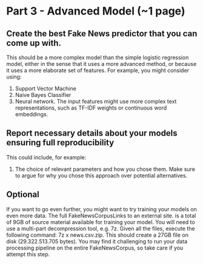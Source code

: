 # Part 3 - Advanced Model (~1 page)

## Create the best Fake News predictor that you can come up with. 
This should be a more complex model than the simple logistic regression model, either in the sense that it uses a more advanced method, or because it uses a more elaborate set of features. For example, you might consider using:
1. Support Vector Machine
2. Naive Bayes Classifier
3. Neural network.
The input features might use more complex text representations, such as TF-IDF weights or continuous word embeddings.

## Report necessary details about your models ensuring full reproducibility
This could include, for example: 
1. The choice of relevant parameters and how you chose them.
Make sure to argue for why you chose this approach over potential alternatives.

## Optional 
If you want to go even further, you might want to try training your models on even more data. The full FakeNewsCorpusLinks to an external site. is a total of 9GB of source material available for training your model. You will need to use a multi-part decompression tool, e.g. 7z. Given all the files, execute the following command: 7z x news.csv.zip. This should create a 27GB file on disk (29.322.513.705 bytes). You may find it challenging to run your data processing pipeline on the entire FakeNewsCorpus, so take care if you attempt this step.
